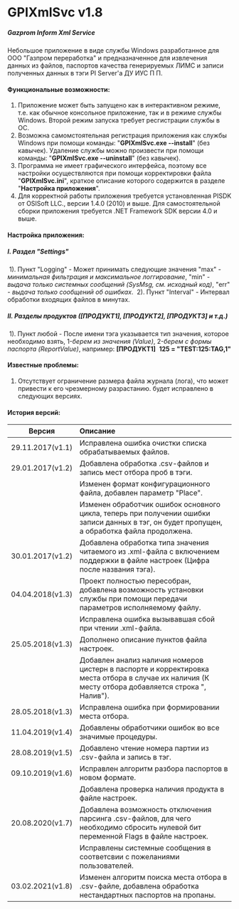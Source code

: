 # GPIXmlSvc v1.8
##### Gazprom Inform Xml Service



Небольшое приложение в виде службы Windows разработанное для ООО "Газпром переработка" и предназначенное для извлечения данных из файлов, паспортов качества генерируемых ЛИМС и записи полученных данных в тэги PI Server'а ДУ ИУС П П.



#### Функциональные возможности:

1. Приложение может быть запущено как в интерактивном режиме, т.е. как обычное консольное приложение, так и в режиме службы Windows. Второй 
режим запуска требует ресгистрации службы в ОС.
2. Возможна самомстоятельная регистрация приложения как службы Windows при помощи команды: "**GPIXmlSvc.exe --install**" (без кавычек). Удаление службы можно произвести при помощи команды: "**GPIXmlSvc.exe --uninstall**" (без кавычек).
3. Программа не имеет графического интерфейса, поэтому все настройки осуществляются при помощи корректировки файла "**GPIXmlSvc.ini**", краткое описание которого содержится в разделе "**Настройка приложения**".
4. Для корректной работы приложения требуется установленная PISDK от OSISoft LLC., версии 1.4.0 (2010) и выше. Для самостоятельной сборки приложения требуется .NET Framework SDK версии 4.0 и выше.



#### Настройка приложения:

##### I. 	**Раздел "Settings"**

​	1). Пункт "Logging" - Может принимать следующие значения "max" - *минимальная фильтрация и максимальное логгирование*, "min" - *выдача только  системных сообщений (SysMsg, см. исходный код)*, "err" - *выдача только сообщений об ошибках*.
​	2). Пункт "Interval" - Интервал обработки входящих файлов в минутах.

##### II.	**Разделы продуктов ([ПРОДУКТ1], [ПРОДУКТ2], [ПРОДУКТ3] и т.д.)**

​	1). Пункт любой - После имени тэга указывается тип значения, которое необходимо взять, 1-*берем из значения (Value)*, 2-*берем с формы паспорта (ReportValue)*, например:
​		**[ПРОДУКТ1]**
​		**125 = "TEST:125:TAG,1"**



#### Известные проблемы:

1. Отсутствует ограничение размера файла журнала (лога), что может привести к его чрезмерному разрастанию. будет исправлено в следующих версиях.



#### История версий:

|       Версия     |                            Описание                          |
| :--------------: | :----------------------------------------------------------- |
| 29.11.2017(v1.1) | Исправлена ошибка очистки списка обрабатываемых файлов.      |
| 29.01.2017(v1.2) | Добавлена обработка .csv-файлов и запись мест отбора проб в тэги. |
|                  | Изменен формат конфигурационного файла, добавлен параметр "Place". |
|                  | Изменен обработчик ошибок основного цикла, теперь при получении ошибки записи данных в тэг, он будет пропущен, а обработка файла продолжена. |
| 30.01.2017(v1.2) | Добавлена обработка типа значения читаемого из .xml-файла с включением поддержки в файле настроек (Цифра после названия тэга). |
| 04.04.2018(v1.3) | Проект полностью пересобран, добавлена возможность установки службы при помощи передачи параметров исполняемому файлу. |
|                  | Исправлена ошибка вызывавшая сбой при чтении .xml-файла.     |
| 25.05.2018(v1.3) | Дополнено описание пунктов файла настроек.                   |
|                  | Добавлен анализ наличия номеров цистерн в паспорте и корректировка места отбора в случае их наличия (К месту отбора добавляется строка ", Налив"). |
| 28.05.2018(v1.3) | Исправлена ошибка при формировании места отбора.             |
| 11.04.2019(v1.4) | Добавлены обработчики ошибок во все значимые процедуры.      |
| 28.08.2019(v1.5) | Добавлено чтение номера партии из .csv-файла и запись в тэг. |
| 09.10.2019(v1.6) | Исправлен алгоритм разбора паспортов в новом формате.        |
|                  | Добавлена проверка наличия продукта в файле настроек.        |
| 20.08.2020(v1.7) | Добавлена возможность отключения парсинга .csv-файлов, для чего необходимо сбросить нулевой бит переменной Flags в файле настроек. |
|                  | Исправлены системные сообщения в соответсвии с пожеланиями пользователей. |
| 03.02.2021(v1.8) | Изменен алгоритм поиска места отбора в .csv-файле, добавлена обработка нестандартных паспортов на пропаны. |
